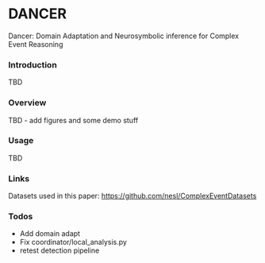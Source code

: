 # DANCER
Dancer: Domain Adaptation and Neurosymbolic inference for Complex Event Reasoning

### Introduction

TBD

### Overview

TBD - add figures and some demo stuff


### Usage

TBD


### Links

Datasets used in this paper:
https://github.com/nesl/ComplexEventDatasets

### Todos

- Add domain adapt
- Fix coordinator/local_analysis.py
- retest detection pipeline
